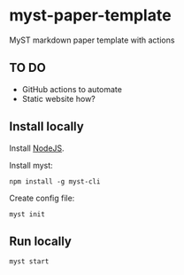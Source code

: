 # myst-paper-template
MyST markdown paper template with actions

## TO DO

* GitHub actions to automate
* Static website how?

## Install locally

Install [NodeJS](https://nodejs.org/en/download/).

Install myst:

```
npm install -g myst-cli
```

Create config file:

```
myst init
```

## Run locally

```
myst start
```